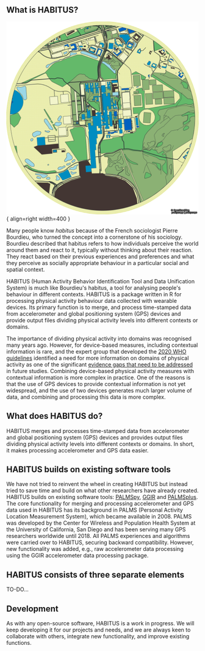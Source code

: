 ## What is HABITUS?

![University of Southern Denmark](/assets/images/sdu.png){ align=right width=400 }

Many people know *habitus* because of the French sociologist Pierre Bourdieu, who turned the concept into a cornerstone of his sociology. Bourdieu described that habitus refers to how individuals perceive the world around them and react to it, typically without thinking about their reaction. They react based on their previous experiences and preferences and what they perceive as socially appropriate behaviour in a particular social and spatial context.

HABITUS (Human Activity Behavior Identification Tool and Data Unification System) is much like Bourdieu's habitus, a tool for analysing people's behaviour in different contexts. HABITUS is a package written in R for processing physical activity behaviour data collected with wearable devices. Its primary function is to merge, and process time-stamped data from accelerometer and global positioning system (GPS) devices and provide output files dividing physical activity levels into different contexts or domains.

The importance of dividing physical activity into domains was recognised many years ago. However, for device-based measures, including contextual information is rare, and the expert group that developed the [2020 WHO guidelines](https://www.who.int/publications/i/item/9789240015128) identified a need for more information on domains of physical activity as one of the significant [evidence gaps that need to be addressed](https://ijbnpa.biomedcentral.com/articles/10.1186/s12966-020-01042-2) in future studies. Combining device-based physical activity measures with contextual information is more complex in practice. One of the reasons is that the use of GPS devices to provide contextual information is not yet widespread, and the use of two devices generates much larger volume of data, and combining and processing this data is more complex.

## What does HABITUS do?
HABITUS merges and processes time-stamped data from accelerometer and global positioning system (GPS) devices and provides output files dividing physical activity levels into different contexts or domains. In short, it makes processing accelerometer and GPS data easier.

## HABITUS builds on existing software tools
We have not tried to reinvent the wheel in creating HABITUS but instead tried to save time and build on what other researchers have already created. HABITUS builds on existing software tools: [PALMSpy](https://github.com/emolinaro/PALMSpy), [GGIR](https://cran.r-project.org/web/packages/GGIR/vignettes/GGIR.html) and [PALMSplus](https://thets.github.io/palmsplusr/).
The core functionality for merging and processing accelerometer and GPS data used in HABITUS has its background in PALMS (Personal Activity Location Measurement System), which became available in 2008. PALMS was developed by the Center for Wireless and Population Health System at the University of California, San Diego and has been serving many GPS researchers worldwide until 2018. All PALMS experiences and algorithms were carried over to HABITUS, securing backward compatibility. However, new functionality was added, e.g., raw accelerometer data processing using the GGIR accelerometer data processing package.

## HABITUS consists of three separate elements

TO-DO...

## Development
As with any open-source software, HABITUS is a work in progress. We will keep developing it for our projects and needs, and we are always keen to collaborate with others, integrate new functionality, and improve existing functions.